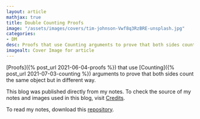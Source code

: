 ```yaml
---
layout: article
mathjax: true
title: Double Counting Proofs
image: "/assets/images/covers/tim-johnson-Vwf8q3RzBRE-unsplash.jpg"
categories:
- DM
desc: Proofs that use Counting arguments to prove that both sides count the same object but in different way. 
imagealt: Cover Image for article
---
```


[Proofs]({% post_url 2021-06-04-proofs %}) that use [Counting]({% post_url 2021-07-03-counting %}) arguments to prove that both sides count the same object but in different way.

This blog was published directly from my notes.
To check the source of my notes and images used in this blog, visit <a href="/credits.html" target="_blank">Credits</a>.

To read my notes, download this <a href="https://github.com/bovem/CS" target="blank">repository</a>.